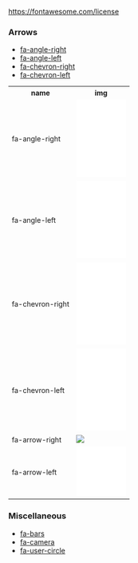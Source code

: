 https://fontawesome.com/license

### Arrows
* [fa-angle-right](https://fontawesome.com/icons/angle-right?style=solid)
* [fa-angle-left](https://fontawesome.com/icons/angle-left?style=solid)
* [fa-chevron-right](https://fontawesome.com/icons/chevron-right?style=solid)
* [fa-chevron-left](https://fontawesome.com/icons/chevron-left?style=solid)

<table class="text-white bg-gray-dark mb-2">
  <tr>
      <th>name</th>
      <th width="100px">img</th>
  </tr>
  <tr>
    <td>fa-angle-right</td>
    <td><img src="./fa-angle-right.png"/></td>
  </tr>
  <tr>
    <td>fa-angle-left</td>
    <td><img src="./fa-angle-left.png"/></td>
  </tr>
  <tr>
    <td>fa-chevron-right</td>
    <td><img src="./fa-chevron-right.png"/></td>
  </tr>
  <tr>
    <td>fa-chevron-left</td>
    <td><img src="./fa-chevron-left.png"/></td>
  </tr>
  <tr>
    <td>fa-arrow-right</td>
    <td><img src="./fa-arrow-right.png"/></td>
  </tr>
  <tr>
    <td>fa-arrow-left</td>
    <td><img src="./fa-arrow-left.png"/></td>
  </tr>
 </table>
  

### Miscellaneous
* [fa-bars](https://fontawesome.com/icons/bars?style=solid)
* [fa-camera](https://fontawesome.com/icons/camera?style=solid)
* [fa-user-circle](https://fontawesome.com/icons/user-circle?style=solid)

